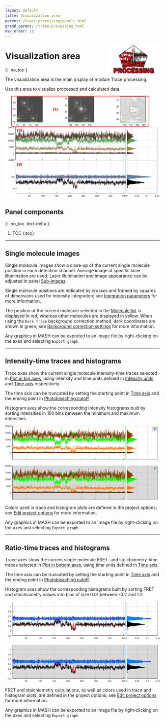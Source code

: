 ```yaml
---
layout: default
title: Visualization area
parent: /trace-processing/panels.html
grand_parent: /trace-processing.html
nav_order: 11
---
```


<img src="../../assets/images/logos/logo-trace-processing_400px.png" width="170" style="float:right; margin-left: 15px;"/>

# Visualization area
{: .no_toc }

The visualization area is the main display of module Trace processing.

Use this area to visualize processed and calculated data.

<a class="plain" href="../../assets/images/gui/TP-area-visu.png"><img src="../../assets/images/gui/TP-area-visu.png" /></a>

## Panel components
{: .no_toc .text-delta }

1. TOC
{:toc}


---

## Single molecule images

Single molecule images show a close-up of the current single molecule position in each detection channel.
Average image at specific laser illumination are used.
Laser illumination and image appearance can be adjusted in panel 
[Sub-images](panel-subimage.html).

Single molecule positions are indicated by crosses and framed by squares of dimensions used for intensity integration; see 
[Integration parameters](../../video-processing/panels/panel-intensity-integration.html#integration-parameters) for more information.

The position of the current molecule selected in the 
[Molecule list](panel-sample-management.html#molecule-list) is displayed in red, whereas other molecules are displayed in yellow.
When using the `Dark trace` background correction method, dark coordinates are shown in green; see 
[Background correction settings](panel-background-correction.html#background-correction-settings) for more information.

Any graphics in MASH can be exported to an image file by right-clicking on the axes and selecting `Export graph`.


---

## Intensity-time traces and histograms

Trace axes show the current single molecule intensity-time traces selected in 
[Plot in top axes](panel-plot.html#plot-in-top-axes), using intensity and time units defined in 
[Intensity units](panel-plot.html#intensity-units) and 
[Time axis](panel-plot.html#time-axis) respectively.

The time axis can be truncated by setting the starting point in 
[Time axis](panel-plot.html#time-axis) and the ending point in 
[Photobleaching cutoff](panel-photobleaching.html#photobleaching-cutoff).

Histogram axes show the corresponding intensity histograms built by sorting intensities in 100 bins between the minimum and maximum intensities.

![Top time traces of a selected molecule](../../assets/images/gui/TP-area-visu-toptraces-selected.png "Selected molecule")

![Top time traces of a deselected molecule](../../assets/images/gui/TP-area-visu-toptraces-deselected.png "deselected molecule")

Colors used in trace and histogram plots are defined in the project options; see 
[Edit project options](area-project-management.html#edit-project-options) for more information.

Any graphics in MASH can be exported to an image file by right-clicking on the axes and selecting `Export graph`.


---

## Ratio-time traces and histograms

Trace axes show the current single molecule FRET- and stoichiometry-time traces selected in 
[Plot in bottom axes](panel-plot.html#plot-in-bottom-axes), using time units defined in 
[Time axis](panel-plot.html#time-axis).

The time axis can be truncated by setting the starting point in 
[Time axis](panel-plot.html#time-axis) and the ending point in 
[Photobleaching cutoff](panel-photobleaching.html#photobleaching-cutoff).

Histogram axes show the corresponding histograms built by sorting FRET and stoichiometry values into bins of size 0.01 between -0.2 and 1.2.

![Bottom time traces of a selected molecule](../../assets/images/gui/TP-area-visu-bottomtraces-selected.png "Selected molecule")

![Bottom time traces of a deselected molecule](../../assets/images/gui/TP-area-visu-bottomtraces-deselected.png "deselected molecule")

FRET and stoichiometry calculations, as well as colors used in trace and histogram plots, are defined in the project options; see 
[Edit project options](area-project-management.html#edit-project-options) for more information.

Any graphics in MASH can be exported to an image file by right-clicking on the axes and selecting `Export graph`.

